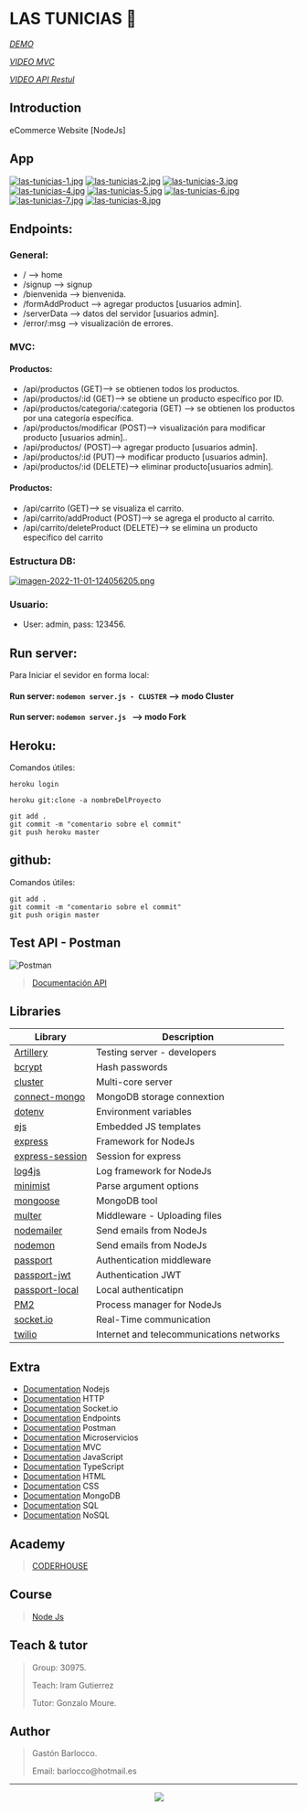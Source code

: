 # LAS TUNICIAS  :cactus:

*<p>[DEMO](https://lastuniciascoderhouse.herokuapp.com)*</p>
*<p>[VIDEO MVC](https://youtube.com/watch?v=OtUsP7-1rp8)*</p>
*<p>[VIDEO API Restul](https://youtube.com/watch?v=OtUsP7-1rp8)*</p>

## Introduction
eCommerce Website [NodeJs]

## App
[![las-tunicias-1.jpg](https://i.postimg.cc/65ssdsDn/las-tunicias-1.jpg)](https://postimg.cc/23xXDtjS)
[![las-tunicias-2.jpg](https://i.postimg.cc/wT5rL15Y/las-tunicias-2.jpg)](https://postimg.cc/1ftMZ5Yv)
[![las-tunicias-3.jpg](https://i.postimg.cc/wTzfq9Cf/las-tunicias-3.jpg)](https://postimg.cc/3WLC9QJm)
[![las-tunicias-4.jpg](https://i.postimg.cc/nrJkh1Pj/las-tunicias-4.jpg)](https://postimg.cc/WF5r90jT)
[![las-tunicias-5.jpg](https://i.postimg.cc/nhPGDxWt/las-tunicias-5.jpg)](https://postimg.cc/zyTgss5d)
[![las-tunicias-6.jpg](https://i.postimg.cc/1tpG2q39/las-tunicias-6.jpg)](https://postimg.cc/hztQ7hmw)
[![las-tunicias-7.jpg](https://i.postimg.cc/Qx6p2shW/las-tunicias-7.jpg)](https://postimg.cc/svhQWkBV)
[![las-tunicias-8.jpg](https://i.postimg.cc/TPbg5Dmr/las-tunicias-8.jpg)](https://postimg.cc/jWsLGCM5)

## Endpoints:

### General:
- / --> home
- /signup --> signup
- /bienvenida --> bienvenida.
- /formAddProduct --> agregar productos [usuarios admin].
- /serverData --> datos del servidor [usuarios admin].
- /error/:msg --> visualización de errores.

### MVC:
#### Productos:
- /api/productos (GET)--> se obtienen todos los productos.
- /api/productos/:id (GET)--> se obtiene un producto específico por ID.
- /api/productos/categoria/:categoria (GET) --> se obtienen los productos por una categoría específica.
- /api/productos/modificar (POST)--> visualización para modificar producto [usuarios admin]..
- /api/productos/ (POST)--> agregar producto [usuarios admin].
- /api/productos/:id (PUT)--> modificar producto [usuarios admin].
- /api/productos/:id (DELETE)--> eliminar producto[usuarios admin].

#### Productos:
- /api/carrito (GET)--> se visualiza el carrito.
- /api/carrito/addProduct (POST)--> se agrega el producto al carrito.
- /api/carrito/deleteProduct (DELETE)--> se elimina un producto específico del carrito


### Estructura DB:
[![imagen-2022-11-01-124056205.png](https://i.postimg.cc/P5dwKQJy/imagen-2022-11-01-124056205.png)](https://postimg.cc/F7nzHcjk)

### Usuario:
- User: admin, pass: 123456.

## Run server:
Para Iniciar el sevidor en forma local:
#### Run server: `nodemon server.js - CLUSTER`  --> modo Cluster
#### Run server: `nodemon server.js ` --> modo Fork

## Heroku:
Comandos útiles:
``` 
heroku login

heroku git:clone -a nombreDelProyecto 

git add .
git commit -m "comentario sobre el commit"
git push heroku master
```

## github:
Comandos útiles:
``` 
git add .
git commit -m "comentario sobre el commit"
git push origin master
```

## Test API - Postman
![Postman](https://img.shields.io/badge/Postman-FF6C37?style=for-the-badge&logo=Postman&logoColor=white)
> [Documentación API](https://documenter.getpostman.com/view/15433212/2s8YRcNwSy)


## Libraries
| Library                                                          | Description                 |
| ---------------------------------------------------------------- | --------------------------------------- |
| [Artillery](https://www.npmjs.com/package/artillery)             | Testing server - developers             |
| [bcrypt](https://www.npmjs.com/package/bcrypt)                   | Hash passwords                          |
| [cluster](https://www.npmjs.com/package/cluster)                 | Multi-core server                       |
| [connect-mongo](https://www.npmjs.com/package/connect-mongo)     | MongoDB storage connextion              |
| [dotenv](https://www.npmjs.com/package/dotenv)                   | Environment variables                   |
| [ejs](https://www.npmjs.com/package/ejs)                         | Embedded JS templates                   |
| [express](https://www.npmjs.com/package/express)                 | Framework for NodeJs                    |
| [express-session](https://www.npmjs.com/package/express-session) | Session for express                     |
| [log4js](https://www.npmjs.com/package/log4js)                   | Log framework for NodeJs                |
| [minimist](https://www.npmjs.com/package/minimist)               | Parse argument options                  |
| [mongoose](https://www.npmjs.com/package//mongoose)              | MongoDB tool                            |
| [multer](https://www.npmjs.com/package/multer)                   | Middleware - Uploading files            |
| [nodemailer](https://www.npmjs.com/package/nodemailer)           | Send emails from NodeJs                 |
| [nodemon](https://www.npmjs.com/package/nodemon)                 | Send emails from NodeJs                 |
| [passport](https://www.npmjs.com/package/passport)               | Authentication middleware               |
| [passport-jwt](https://www.npmjs.com/package/passport-jwt)       | Authentication JWT                      |
| [passport-local](https://www.npmjs.com/package/passport-local)   | Local authenticatipn                    |
| [PM2](https://www.npmjs.com/package/pm2)                         | Process manager for NodeJs              |
| [socket.io](https://www.npmjs.com/package/socket.io)             | Real-Time communication                 |
| [twilio](https://www.npmjs.com/package/twilio)                   | Internet and telecommunications networks|

## Extra
- [Documentation](https://nodejs.org/es/) Nodejs
- [Documentation](https://es.wikipedia.org/wiki/Protocolo_de_transferencia_de_hipertexto) HTTP
- [Documentation](https://en.wikipedia.org/wiki/Socket.IO) Socket.io
- [Documentation](https://smartbear.com/learn/performance-monitoring/api-endpoints/#:~:text=Simply%20put%2C%20an%20endpoint%20is,of%20a%20server%20or%20service.) Endpoints
- [Documentation](https://www.postman.com) Postman
- [Documentation](https://aws.amazon.com/es/microservices/) Microservicios
- [Documentation](https://developer.mozilla.org/es/docs/Glossary/MVC) MVC
- [Documentation](https://es.wikipedia.org/wiki/JavaScript) JavaScript
- [Documentation](https://es.wikipedia.org/wiki/TypeScriptC) TypeScript
- [Documentation](https://es.wikipedia.org/wiki/HTML) HTML
- [Documentation](https://es.wikipedia.org/wiki/CSS) CSS
- [Documentation](https://es.wikipedia.org/wiki/MongoDB) MongoDB
- [Documentation](https://es.wikipedia.org/wiki/SQL) SQL
- [Documentation](https://es.wikipedia.org/wiki/NoSQL) NoSQL

## Academy
> [CODERHOUSE](https://www.coderhouse.com.uy)

## Course
> [Node Js](https://www.coderhouse.com.uy/online/programacion-backend)

## Teach & tutor
> <p>Group: 30975.</p>
> <p>Teach: Iram Gutierrez</p>
> <p>Tutor: Gonzalo Moure.</p> 

## Author
> <p>Gastón Barlocco. </p>
> <p>Email: barlocco@hotmail.es </p>

---
<p align='center'>
&nbsp;&nbsp;&nbsp;&nbsp;
  <a href="https://www.linkedin.com/in/gastón-barlocco-315756148/"><img src="https://img.shields.io/badge/linkedin-%230077B5.svg?&style=for-the-badge&logo=linkedin&logoColor=white" /></a>
</p>
